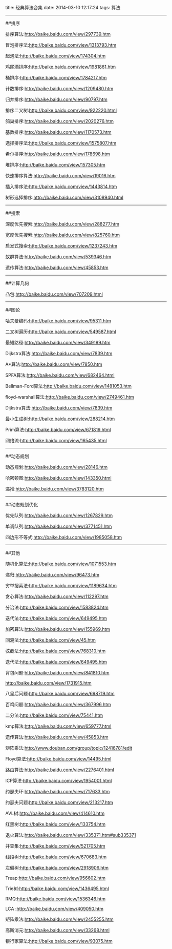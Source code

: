 title: 经典算法合集
date: 2014-03-10 12:17:24
tags: 算法

---
##排序 

排序算法:http://baike.baidu.com/view/297739.htm 

冒泡排序法:http://baike.baidu.com/view/1313793.htm 

起泡法:http://baike.baidu.com/view/174304.htm 

鸡尾酒排序:http://baike.baidu.com/view/1981861.htm 

桶排序:http://baike.baidu.com/view/1784217.htm 
<!--more-->
计数排序:http://baike.baidu.com/view/1209480.htm 

归并排序:http://baike.baidu.com/view/90797.htm 

排序二叉树:http://baike.baidu.com/view/922220.html 

鸽巢排序:http://baike.baidu.com/view/2020276.htm 

基数排序:http://baike.baidu.com/view/1170573.htm 

选择排序法:http://baike.baidu.com/view/1575807.htm 

希尔排序:http://baike.baidu.com/view/178698.htm 

堆排序:http://baike.baidu.com/view/157305.htm 

快速排序算法:http://baike.baidu.com/view/19016.htm 

插入排序法:http://baike.baidu.com/view/1443814.htm 

树形选择排序:http://baike.baidu.com/view/3108940.html 

------------------------------------------------------------

##搜索 

深度优先搜索:http://baike.baidu.com/view/288277.htm 

宽度优先搜索:http://baike.baidu.com/view/825760.htm 

启发式搜索:http://baike.baidu.com/view/1237243.htm 

蚁群算法:http://baike.baidu.com/view/539346.htm 

遗传算法:http://baike.baidu.com/view/45853.htm 

------------------------------------------------------------

##计算几何 

凸包:http://baike.baidu.com/view/707209.html 

------------------------------------------------------------

##图论 

哈夫曼编码:http://baike.baidu.com/view/95311.htm 

二叉树遍历:http://baike.baidu.com/view/549587.html 

最短路径:http://baike.baidu.com/view/349189.htm 

Dijkstra算法:http://baike.baidu.com/view/7839.htm 

A*算法:http://baike.baidu.com/view/7850.htm 

SPFA算法:http://baike.baidu.com/view/682464.html 

Bellman-Ford算法:http://baike.baidu.com/view/1481053.htm 

floyd-warshall算法:http://baike.baidu.com/view/2749461.htm 

Dijkstra算法:http://baike.baidu.com/view/7839.htm 

最小生成树:http://baike.baidu.com/view/288214.htm 

Prim算法:http://baike.baidu.com/view/671819.html 

网络流:http://baike.baidu.com/view/165435.html 

------------------------------------------------------------

##动态规划 

动态规划:http://baike.baidu.com/view/28146.htm 

哈密顿图:http://baike.baidu.com/view/143350.html 

递推:http://baike.baidu.com/view/3783120.htm 

------------------------------------------------------------

##动态规划优化 

优先队列:http://baike.baidu.com/view/1267829.htm 

单调队列:http://baike.baidu.com/view/3771451.htm 

四边形不等式:http://baike.baidu.com/view/1985058.htm 

------------------------------------------------------------

##其他 

随机化算法:http://baike.baidu.com/view/1071553.htm 

递归:http://baike.baidu.com/view/96473.htm 

穷举搜索法:http://baike.baidu.com/view/1189634.htm 

贪心算法:http://baike.baidu.com/view/112297.htm 

分治法:http://baike.baidu.com/view/1583824.htm 

迭代法:http://baike.baidu.com/view/649495.htm 

加密算法:http://baike.baidu.com/view/155969.htm 

回溯法:http://baike.baidu.com/view/45.htm 

弦截法:http://baike.baidu.com/view/768310.htm 

迭代法:http://baike.baidu.com/view/649495.htm 

背包问题:http://baike.baidu.com/view/841810.htm 

http://baike.baidu.com/view/1731915.htm 

八皇后问题:http://baike.baidu.com/view/698719.htm 

百鸡问题:http://baike.baidu.com/view/367996.htm 

二分法:http://baike.baidu.com/view/75441.htm 

kmp算法:http://baike.baidu.com/view/659777.html 

遗传算法:http://baike.baidu.com/view/45853.htm 

矩阵乘法:http://www.douban.com/group/topic/12416781/edit 

Floyd算法:http://baike.baidu.com/view/14495.html 

路由算法:http://baike.baidu.com/view/2276401.html 

ICP算法:http://baike.baidu.com/view/1954001.html 

约瑟夫环:http://baike.baidu.com/view/717633.htm 

约瑟夫问题:http://baike.baidu.com/view/213217.htm 

AVL树:http://baike.baidu.com/view/414610.htm 

红黑树:http://baike.baidu.com/view/133754.htm 

退火算法:http://baike.baidu.com/view/335371.htm#sub335371 

并查集:http://baike.baidu.com/view/521705.htm 

线段树:http://baike.baidu.com/view/670683.htm 


左偏树:http://baike.baidu.com/view/2918906.htm 

Treap:http://baike.baidu.com/view/956602.htm 

Trie树:http://baike.baidu.com/view/1436495.html 

RMQ:http://baike.baidu.com/view/1536346.htm 

LCA :http://baike.baidu.com/view/409050.htm 

矩阵乘法:http://baike.baidu.com/view/2455255.htm 

高斯消元:http://baike.baidu.com/view/33268.html 

银行家算法:http://baike.baidu.com/view/93075.htm 